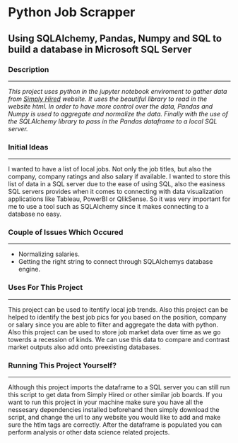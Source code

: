 # Python Job Scrapper
## Using SQLAlchemy, Pandas, Numpy and SQL to build a database in Microsoft SQL Server


### Description
-------
*This project uses python in the jupyter notebook enviroment to gather data from [Simply Hired](https://www.simplyhired.com) website. It uses the beautiful library to read in the website html. In order to have more control over the data, Pandas and Numpy is used to aggregate and normalize the data. Finally with the use of the SQLAlchemy library to pass in the Pandas dataframe to a local SQL server.*


### Initial Ideas
--------
I wanted to have a list of local jobs. Not only the job titles, but also the company, company ratings and also salary if available. I wanted to store this list of data in a SQL server due to the ease of using SQL, also the easiness SQL servers provides when it comes to connecting with data visualization applications like Tableau, PowerBI or QlikSense. So it was very important for me to use a tool such as SQLAlchemy since it makes connecting to a database no easy. 

### Couple of Issues Which Occured
--------
- Normalizing salaries.
- Getting the right string to connect through SQLAlchemys database engine.


### Uses For This Project
-------------
This project can be used to itentify local job trends. Also this project can be helped to identify the best job pics for you based on the position, company or salary since you are able to filter and aggregate the data with python. Also this project can be used to store job market data over time as we go towerds a recession of kinds. We can use this data to compare and contrast market outputs also add onto preexisting databases.


### Running This Project Yourself?
-------
Although this project imports the dataframe to a SQL server you can still run this script to get data from Simply Hired or other similar job boards. If you want to run this project in your machine make sure you have all the nessesary dependencies installed beforehand then simply download the script, and change the url to any website you would like to add and make sure the htlm tags are correctly. After the dataframe is populated you can perform analysis or other data science related projects.

